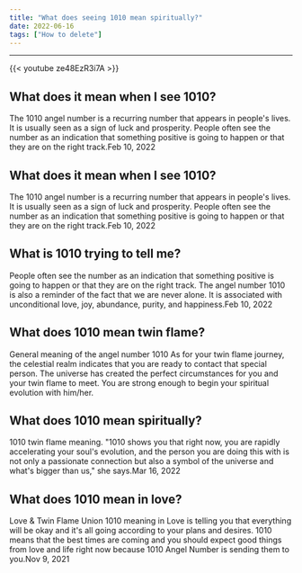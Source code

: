 ```yaml
---
title: "What does seeing 1010 mean spiritually?"
date: 2022-06-16
tags: ["How to delete"]
---
```


---
{{< youtube ze48EzR3i7A >}}
## What does it mean when I see 1010?
The 1010 angel number is a recurring number that appears in people's lives. It is usually seen as a sign of luck and prosperity. People often see the number as an indication that something positive is going to happen or that they are on the right track.Feb 10, 2022

## What does it mean when I see 1010?
The 1010 angel number is a recurring number that appears in people's lives. It is usually seen as a sign of luck and prosperity. People often see the number as an indication that something positive is going to happen or that they are on the right track.Feb 10, 2022

## What is 1010 trying to tell me?
People often see the number as an indication that something positive is going to happen or that they are on the right track. The angel number 1010 is also a reminder of the fact that we are never alone. It is associated with unconditional love, joy, abundance, purity, and happiness.Feb 10, 2022

## What does 1010 mean twin flame?
General meaning of the angel number 1010 As for your twin flame journey, the celestial realm indicates that you are ready to contact that special person. The universe has created the perfect circumstances for you and your twin flame to meet. You are strong enough to begin your spiritual evolution with him/her.

## What does 1010 mean spiritually?
1010 twin flame meaning. "1010 shows you that right now, you are rapidly accelerating your soul's evolution, and the person you are doing this with is not only a passionate connection but also a symbol of the universe and what's bigger than us," she says.Mar 16, 2022

## What does 1010 mean in love?
Love & Twin Flame Union 1010 meaning in Love is telling you that everything will be okay and it's all going according to your plans and desires. 1010 means that the best times are coming and you should expect good things from love and life right now because 1010 Angel Number is sending them to you.Nov 9, 2021

